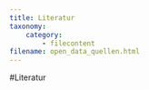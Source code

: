 ```yaml
---
title: Literatur
taxonomy:
    category:
        - filecontent
filename: open_data_quellen.html
---
```


	

#Literatur

